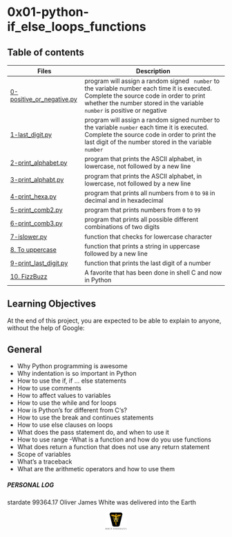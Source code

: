 # 0x01-python-if_else_loops_functions

## Table of contents

| Files                                                                                                                                                                                | Description                                                                                                                                                                                                          |
| ------------------------------------------------------------------------------------------------------------------------------------------------------------------------------------ | -------------------------------------------------------------------------------------------------------------------------------------------------------------------------------------------------------------------- |
| [0-positive_or_negative.py](https://github.com/ronroeandassociates/holbertonschool-higher_level_programming/blob/main/0x01-python-if_else_loops_functions/0-positive_or_negative.py) | program will assign a random signed ` number` to the variable number each time it is executed. Complete the source code in order to print whether the number stored in the variable `number` is positive or negative |
| [1-last_digit.py](https://github.com/ronroeandassociates/holbertonschool-higher_level_programming/blob/main/0x01-python-if_else_loops_functions/1-last_digit.py)                     | program will assign a random signed number to the variable `number` each time it is executed. Complete the source code in order to print the last digit of the number stored in the variable `number`                |
| [2-print_alphabet.py](https://github.com/ronroeandassociates/holbertonschool-higher_level_programming/blob/main/0x01-python-if_else_loops_functions/2-print_alphabet.py)             | program that prints the ASCII alphabet, in lowercase, not followed by a new line                                                                                                                                     |
| [3-print_alphabt.py](https://github.com/ronroeandassociates/holbertonschool-higher_level_programming/blob/main/0x01-python-if_else_loops_functions/3-print_alphabt.py)               | program that prints the ASCII alphabet, in lowercase, not followed by a new line                                                                                                                                     |
| [4-print_hexa.py](https://github.com/ronroeandassociates/holbertonschool-higher_level_programming/blob/main/0x01-python-if_else_loops_functions/4-print_hexa.py)                     | program that prints all numbers from `0` to `98` in decimal and in hexadecimal                                                                                                                                       |
| [5-print_comb2.py](https://github.com/ronroeandassociates/holbertonschool-higher_level_programming/blob/main/0x01-python-if_else_loops_functions/5-print_comb2.py)                   | program that prints numbers from `0` to `99`                                                                                                                                                                         |
| [6-print_comb3.py](https://github.com/ronroeandassociates/holbertonschool-higher_level_programming/blob/main/0x01-python-if_else_loops_functions/6-print_comb3.py)                   | program that prints all possible different combinations of two digits                                                                                                                                                |
| [7-islower.py](https://github.com/ronroeandassociates/holbertonschool-higher_level_programming/blob/main/0x01-python-if_else_loops_functions/7-islower.py)                           | function that checks for lowercase character                                                                                                                                                                         |
| [8. To uppercase](https://github.com/ronroeandassociates/holbertonschool-higher_level_programming/blob/main/0x01-python-if_else_loops_functions/8-uppercase.py)                      | function that prints a string in uppercase followed by a new line                                                                                                                                                    |
| [9-print_last_digit.py](https://github.com/ronroeandassociates/holbertonschool-higher_level_programming/blob/main/0x01-python-if_else_loops_functions/9-print_last_digit.py)         | function that prints the last digit of a number                                                                                                                                                                      |
| [10. FizzBuzz](https://github.com/ronroeandassociates/holbertonschool-higher_level_programming/blob/main/0x01-python-if_else_loops_functions/12-fizzbuzz.py)                         | A favorite that has been done in shell C and now in Python                                                                                                                                                           |

## Learning Objectives

At the end of this project, you are expected to be able to explain to anyone, without the help of Google:

## General

- Why Python programming is awesome
- Why indentation is so important in Python
- How to use the if, if ... else statements
- How to use comments
- How to affect values to variables
- How to use the while and for loops
- How is Python’s for different from C‘s?
- How to use the break and continues statements
- How to use else clauses on loops
- What does the pass statement do, and when to use it
- How to use range
  -What is a function and how do you use functions
- What does return a function that does not use any return statement
- Scope of variables
- What’s a traceback
- What are the arithmetic operators and how to use them

##### PERSONAL LOG

stardate 99364.17 Oliver James White was delivered into the Earth

<p align="center">
<img src="../images/roeHR-01.png" width=10% height=10%>
</p>
